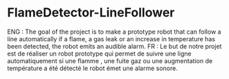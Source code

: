 # FlameDetector-LineFollower 
ENG : The goal of the project is to make a prototype robot that can follow a line automatically if a flame, a gas leak or an increase in temperature has been detected, the robot emits an audible alarm.
FR : Le but de notre projet est de réaliser un robot prototype qui permet de suivre une ligne automatiquement si une flamme , une fuite gaz ou une augmentation de température a été détecté le robot émet une alarme sonore.
